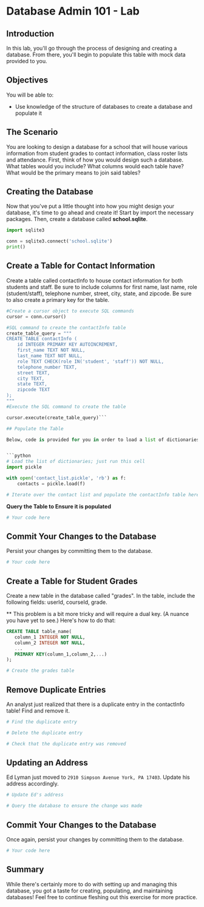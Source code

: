 
# Database Admin 101 - Lab

## Introduction 

In this lab, you'll go through the process of designing and creating a database. From there, you'll begin to populate this table with mock data provided to you.

## Objectives

You will be able to:

* Use knowledge of the structure of databases to create a database and populate it

## The Scenario

You are looking to design a database for a school that will house various information from student grades to contact information, class roster lists and attendance. First, think of how you would design such a database. What tables would you include? What columns would each table have? What would be the primary means to join said tables?

## Creating the Database

Now that you've put a little thought into how you might design your database, it's time to go ahead and create it! Start by import the necessary packages. Then, create a database called **school.sqlite**.


```python
import sqlite3

```


```python
conn = sqlite3.connect('school.sqlite')
print()
```

## Create a Table for Contact Information

Create a table called contactInfo to house contact information for both students and staff. Be sure to include columns for first name, last name, role (student/staff), telephone number, street, city, state, and zipcode. Be sure to also create a primary key for the table. 


```python
#Create a cursor object to execute SQL commands
cursor = conn.cursor()

#SQL command to create the contactInfo table
create_table_query = """
CREATE TABLE contactInfo (
    id INTEGER PRIMARY KEY AUTOINCREMENT,
    first_name TEXT NOT NULL,
    last_name TEXT NOT NULL,
    role TEXT CHECK(role IN('student', 'staff')) NOT NULL,
    telephone_number TEXT,
    street TEXT,
    city TEXT,
    state TEXT,
    zipcode TEXT
);
"""
#Execute the SQL command to create the table

cursor.execute(create_table_query)```

## Populate the Table

Below, code is provided for you in order to load a list of dictionaries. Briefly examine the list. Each dictionary in the list will serve as an entry for your contact info table. Once you've briefly investigated the structure of this data, write a for loop to iterate through the list and create an entry in your table for each person's contact info.


```python
# Load the list of dictionaries; just run this cell
import pickle

with open('contact_list.pickle', 'rb') as f:
    contacts = pickle.load(f)
```


```python
# Iterate over the contact list and populate the contactInfo table here

```

**Query the Table to Ensure it is populated**


```python
# Your code here 

```

## Commit Your Changes to the Database

Persist your changes by committing them to the database.


```python
# Your code here
```

## Create a Table for Student Grades

Create a new table in the database called "grades". In the table, include the following fields: userId, courseId, grade.

** This problem is a bit more tricky and will require a dual key. (A nuance you have yet to see.)
Here's how to do that:

```SQL
CREATE TABLE table_name(
   column_1 INTEGER NOT NULL,
   column_2 INTEGER NOT NULL,
   ...
   PRIMARY KEY(column_1,column_2,...)
);
```


```python
# Create the grades table

```

## Remove Duplicate Entries

An analyst just realized that there is a duplicate entry in the contactInfo table! Find and remove it.


```python
# Find the duplicate entry

```


```python
# Delete the duplicate entry

```


```python
# Check that the duplicate entry was removed

```

## Updating an Address

Ed Lyman just moved to `2910 Simpson Avenue York, PA 17403`. Update his address accordingly.


```python
# Update Ed's address

```


```python
# Query the database to ensure the change was made

```

## Commit Your Changes to the Database

Once again, persist your changes by committing them to the database.


```python
# Your code here
```

## Summary

While there's certainly more to do with setting up and managing this database, you got a taste for creating, populating, and maintaining databases! Feel free to continue fleshing out this exercise for more practice. 
